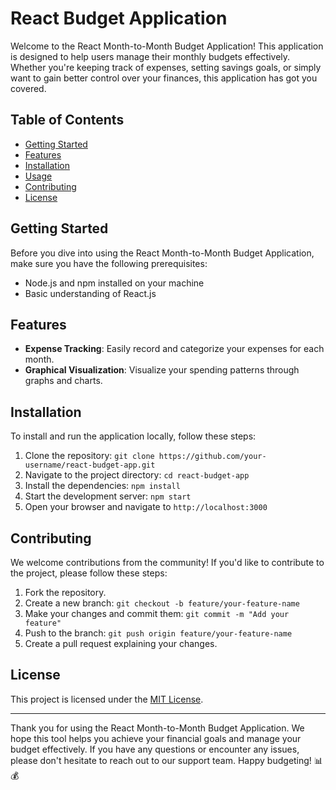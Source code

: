 # React Budget Application

Welcome to the React Month-to-Month Budget Application! This application is designed to help users manage their monthly budgets effectively. Whether you're keeping track of expenses, setting savings goals, or simply want to gain better control over your finances, this application has got you covered.

## Table of Contents
- [Getting Started](#getting-started)
- [Features](#features)
- [Installation](#installation)
- [Usage](#usage)
- [Contributing](#contributing)
- [License](#license)

## Getting Started

Before you dive into using the React Month-to-Month Budget Application, make sure you have the following prerequisites:

- Node.js and npm installed on your machine
- Basic understanding of React.js

## Features

- **Expense Tracking**: Easily record and categorize your expenses for each month.
- **Graphical Visualization**: Visualize your spending patterns through graphs and charts.


## Installation

To install and run the application locally, follow these steps:

1. Clone the repository: `git clone https://github.com/your-username/react-budget-app.git`
2. Navigate to the project directory: `cd react-budget-app`
3. Install the dependencies: `npm install`
4. Start the development server: `npm start`
5. Open your browser and navigate to `http://localhost:3000`


## Contributing

We welcome contributions from the community! If you'd like to contribute to the project, please follow these steps:

1. Fork the repository.
2. Create a new branch: `git checkout -b feature/your-feature-name`
3. Make your changes and commit them: `git commit -m "Add your feature"`
4. Push to the branch: `git push origin feature/your-feature-name`
5. Create a pull request explaining your changes.

## License

This project is licensed under the [MIT License](LICENSE).

---

Thank you for using the React Month-to-Month Budget Application. We hope this tool helps you achieve your financial goals and manage your budget effectively. If you have any questions or encounter any issues, please don't hesitate to reach out to our support team. Happy budgeting! 📊💰
